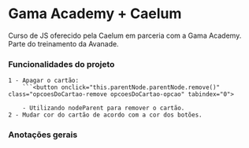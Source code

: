 # Gama Academy + Caelum

Curso de JS oferecido pela Caelum em parceria com a Gama Academy. Parte do treinamento da Avanade.



### Funcionalidades do projeto
    1 - Apagar o cartão:
        ```<button onclick="this.parentNode.parentNode.remove()" class="opcoesDoCartao-remove opcoesDoCartao-opcao" tabindex="0">

        - Utilizando nodeParent para remover o cartão.
    2 - Mudar cor do cartão de acordo com a cor dos botões.





### Anotações gerais


